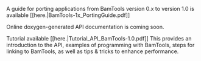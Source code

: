 A guide for porting applications from BamTools version 0.x to version 1.0 is available [[here.|BamTools-1x_PortingGuide.pdf]]

Online doxygen-generated API documentation is coming soon.

Tutorial available [[here.|Tutorial_API_BamTools-1.0.pdf]] This provides an introduction to the API, examples of programming with BamTools, steps for linking to BamTools, as well as tips & tricks to enhance performance.
